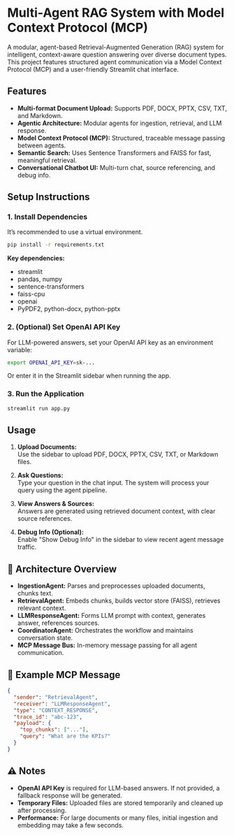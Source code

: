 
# Multi-Agent RAG System with Model Context Protocol (MCP)

A modular, agent-based Retrieval-Augmented Generation (RAG) system for intelligent, context-aware question answering over diverse document types. This project features structured agent communication via a Model Context Protocol (MCP) and a user-friendly Streamlit chat interface.

##  Features

- **Multi-format Document Upload:** Supports PDF, DOCX, PPTX, CSV, TXT, and Markdown.
- **Agentic Architecture:** Modular agents for ingestion, retrieval, and LLM response.
- **Model Context Protocol (MCP):** Structured, traceable message passing between agents.
- **Semantic Search:** Uses Sentence Transformers and FAISS for fast, meaningful retrieval.
- **Conversational Chatbot UI:** Multi-turn chat, source referencing, and debug info.

##  Setup Instructions

### 1. Install Dependencies

It’s recommended to use a virtual environment.

```bash
pip install -r requirements.txt
```

**Key dependencies:**
- streamlit
- pandas, numpy
- sentence-transformers
- faiss-cpu
- openai
- PyPDF2, python-docx, python-pptx

### 2. (Optional) Set OpenAI API Key

For LLM-powered answers, set your OpenAI API key as an environment variable:

```bash
export OPENAI_API_KEY=sk-...
```
Or enter it in the Streamlit sidebar when running the app.

### 3. Run the Application

```bash
streamlit run app.py
```

## Usage

1. **Upload Documents:**  
   Use the sidebar to upload PDF, DOCX, PPTX, CSV, TXT, or Markdown files.

2. **Ask Questions:**  
   Type your question in the chat input. The system will process your query using the agent pipeline.

3. **View Answers & Sources:**  
   Answers are generated using retrieved document context, with clear source references.

4. **Debug Info (Optional):**  
   Enable "Show Debug Info" in the sidebar to view recent agent message traffic.

## 🧩 Architecture Overview

- **IngestionAgent:** Parses and preprocesses uploaded documents, chunks text.
- **RetrievalAgent:** Embeds chunks, builds vector store (FAISS), retrieves relevant context.
- **LLMResponseAgent:** Forms LLM prompt with context, generates answer, references sources.
- **CoordinatorAgent:** Orchestrates the workflow and maintains conversation state.
- **MCP Message Bus:** In-memory message passing for all agent communication.

## 📝 Example MCP Message

```json
{
  "sender": "RetrievalAgent",
  "receiver": "LLMResponseAgent",
  "type": "CONTEXT_RESPONSE",
  "trace_id": "abc-123",
  "payload": {
    "top_chunks": ["..."],
    "query": "What are the KPIs?"
  }
}
```

## ⚠️ Notes

- **OpenAI API Key** is required for LLM-based answers. If not provided, a fallback response will be generated.
- **Temporary Files:** Uploaded files are stored temporarily and cleaned up after processing.
- **Performance:** For large documents or many files, initial ingestion and embedding may take a few seconds.
